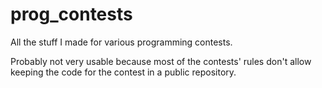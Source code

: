 # prog_contests
All the stuff I made for various programming contests.

Probably not very usable because most of the contests' rules don't allow keeping the code for the contest in a public repository.
